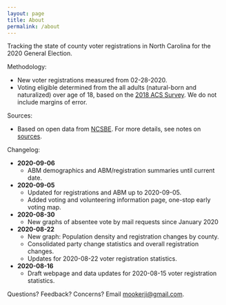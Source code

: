 ```yaml
---
layout: page
title: About
permalink: /about
---
```


Tracking the state of county voter registrations in North Carolina for the 2020
General Election.

Methodology:

- New voter registrations measured from 02-28-2020.
- Voting eligible determined from the all adults (natural-born and naturalized)
  over age of 18, based on the [2018 ACS Survey][acs]. We do not include margins
  of error.

Sources:

- Based on open data from [NCSBE](https://vt.ncsbe.gov/RegStat/). For more
  details, see notes on [sources][sources].

Changelog:

- **2020-09-06**
  * ABM demographics and ABM/registration summaries until current date.
- **2020-09-05**
  * Updated for registrations and ABM up to 2020-09-05.
  * Added voting and volunteering information page, one-stop early voting map.
- **2020-08-30**
  * New graphs of absentee vote by mail requests since January 2020
- **2020-08-22**
  * New graph: Population density and registration changes by county.
  * Consolidated party change statistics and overall registration changes.
  * Updates for 2020-08-22 voter registration statistics.
- **2020-08-16**
  * Draft webpage and data updates for 2020-08-15 voter registration statistics.

Questions? Feedback? Concerns? Email
[mookerji@gmail.com](mailto:mookerji@gmail.com).

[acs]: https://www.census.gov/programs-surveys/acs
[sources]: https://github.com/mookerji/nc-2020-dat/blob/master/data/README.md
